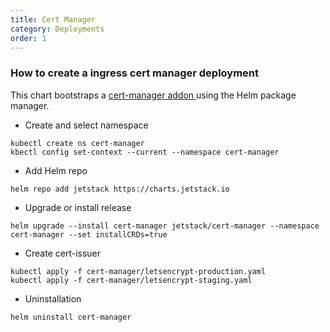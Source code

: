 ```yaml
---
title: Cert Manager 
category: Deployments
order: 1
---
```


<!-- ## How to create a cert manager deployment -->
### How to create a ingress cert manager deployment
This chart bootstraps a <a href="https://artifacthub.io/packages/helm/cert-manager/cert-manager" target="_blank"> cert-manager addon </a> using the Helm package manager. 

* Create and select namespace
```
kubectl create ns cert-manager
kbectl config set-context --current --namespace cert-manager
  ```

* Add Helm repo
``` 
helm repo add jetstack https://charts.jetstack.io 
```

* Upgrade or install release
```
helm upgrade --install cert-manager jetstack/cert-manager --namespace cert-manager --set installCRDs=true 
```
  
* Create cert-issuer
```
kubectl apply -f cert-manager/letsencrypt-production.yaml
kubectl apply -f cert-manager/letsencrypt-staging.yaml
```

* Uninstallation
``` 
helm uninstall cert-manager 
```